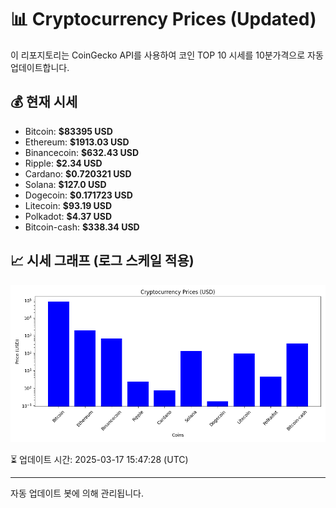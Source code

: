 
# 📊 Cryptocurrency Prices (Updated)

이 리포지토리는 CoinGecko API를 사용하여 코인 TOP 10 시세를 10분가격으로 자동 업데이트합니다.

## 💰 현재 시세
- Bitcoin: **$83395 USD**
- Ethereum: **$1913.03 USD**
- Binancecoin: **$632.43 USD**
- Ripple: **$2.34 USD**
- Cardano: **$0.720321 USD**
- Solana: **$127.0 USD**
- Dogecoin: **$0.171723 USD**
- Litecoin: **$93.19 USD**
- Polkadot: **$4.37 USD**
- Bitcoin-cash: **$338.34 USD**

## 📈 시세 그래프 (로그 스케일 적용)
![Crypto Prices](crypto_prices.png)

⏳ 업데이트 시간: 2025-03-17 15:47:28 (UTC)

---
자동 업데이트 봇에 의해 관리됩니다.
